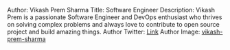 Author: Vikash Prem Sharma
Title: Software Engineer
Description: Vikash Prem is a passionate Software Engineer and DevOps enthusiast who thrives on solving complex problems and always love to contribute to open source project and build amazing things.
Author Twitter: [Link](https://x.com/vikashsprem)
Author Image: [vikash-prem-sharma](./assets/vikash_sharma.jpg)
